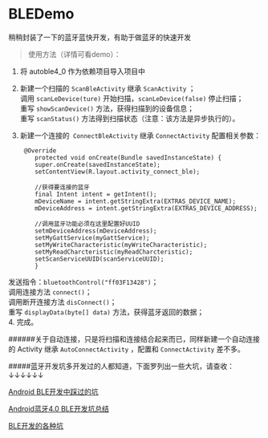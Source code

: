 # BLEDemo
稍稍封装了一下的蓝牙蓝快开发，有助于做蓝牙的快速开发

> 使用方法（详情可看demo）：



1. 将 autoble4_0 作为依赖项目导入项目中
2. 新建一个扫描的 `ScanBleActivity` 继承 `ScanActivity` ；</br>
   调用 `scanLeDevice(ture)` 开始扫描，`scanLeDevice(false)` 停止扫描；</br>
   重写 `showScanDevice()` 方法，获得扫描到的设备信息；</br>
   重写 `scanStatus()` 方法得到扫描状态（注意：该方法是异步执行的）。
3. 新建一个连接的` ConnectBleActivity` 继承 `ConnectActivity` 配置相关参数：</br>
   
        @Override
           protected void onCreate(Bundle savedInstanceState) {
           super.onCreate(savedInstanceState);
           setContentView(R.layout.activity_connect_ble);

           //获得要连接的蓝牙
           final Intent intent = getIntent();
           mDeviceName = intent.getStringExtra(EXTRAS_DEVICE_NAME);
           mDeviceAddress = intent.getStringExtra(EXTRAS_DEVICE_ADDRESS);

           //调用蓝牙功能必须在这里配置好UUID
           setmDeviceAddress(mDeviceAddress);
           setMyGattService(myGattService);
           setMyWriteCharacteristic(myWriteCharacteristic);
           setMyReadCharcteristic(myReadCharcteristic);
           setScanServiceUUID(scanServiceUUID);
           } 
发送指令：`bluetoothControl("ff03F13428")`； </br>
调用连接方法 `connect()`；</br>
调用断开连接方法 `disConnect()`；</br>
重写 `displayData(byte[] data)` 方法，获得蓝牙返回的数据；</br>
4. 完成。

######关于自动连接，只是将扫描和连接结合起来而已，同样新建一个自动连接的 Activity 继承 `AutoConnectActivity` ，配置和 `ConnectActivity` 差不多。

#####蓝牙开发坑多开发过的人都知道，下面罗列出一些大坑，请查收：↓↓↓↓↓↓

[Android BLE开发中踩过的坑](http://www.jianshu.com/p/d0eedd17f2df)

[Android蓝牙4.0 BLE开发坑总结](http://m.blog.csdn.net/article/details?id=52459629)

[BLE开发的各种坑](http://www.race604.com/android-ble-tips/)


